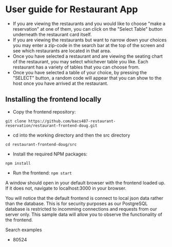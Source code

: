 # User guide for Restaurant App
- If you are viewing the restaurants and you would like to choose "make a reservation" at one of them, you can click on the "Select Table" button underneath the restaurant card itself.
- If you are viewing the restaurants but want to narrow down your choices you may enter a zip-code in the search bar at the top of the screen and see which restaurants are located in that area.
- Once you have selected a restaurant and are viewing the seating chart of the restaurant, you may select whichever table you like. Each restaurant has a variety of tables that you can choose from. 
- Once you have selected a table of your choice, by pressing the "SELECT" button, a random code will appear that you can show to the host once you have arrived at the restaurant. 

## Installing the frontend locally

- Copy the frontend repository:
```
git clone https://github.com/bacs487-restaurant-reservation/restaurant-frontend-doug.git
```

- cd into the working directory and then the src directory

```cd restaurant-frontend-doug/src```

- Install the required NPM packages:

``` npm install ```

- Run the frontend:
``` npm start ```

A window should open in your default browser with the frontend loaded up. If it does not, navigate to localhost:3000 in your browser.

You will  notice that the default frontend is connect to local json data rather than the database. This is for security purposes as our PostgreSQL database is restricted to incomming connections and requests from our server only. This sample data will allow you to observe the functionality of the frontend.

Search examples
- 80524
